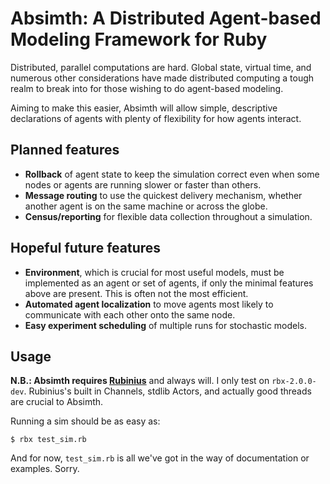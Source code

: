 # Absimth: A Distributed Agent-based Modeling Framework for Ruby

Distributed, parallel computations are hard. Global state, virtual time, and numerous other considerations have made distributed computing a tough realm to break into for those wishing to do agent-based modeling.

Aiming to make this easier, Absimth will allow simple, descriptive declarations of agents with plenty of flexibility for how agents interact.

## Planned features

* **Rollback** of agent state to keep the simulation correct even when some nodes or agents are running slower or faster than others.
* **Message routing** to use the quickest delivery mechanism, whether another agent is on the same machine or across the globe.
* **Census/reporting** for flexible data collection throughout a simulation.

## Hopeful future features

* **Environment**, which is crucial for most useful models, must be implemented as an agent or set of agents, if only the minimal features above are present. This is often not the most efficient.
* **Automated agent localization** to move agents most likely to communicate with each other onto the same node.
* **Easy experiment scheduling** of multiple runs for stochastic models.

## Usage

**N.B.: Absimth requires [Rubinius](http://rubini.us/)** and always will. I only test on `rbx-2.0.0-dev`. Rubinius's built in Channels, stdlib Actors, and actually good threads are crucial to Absimth.

Running a sim should be as easy as:

    $ rbx test_sim.rb

And for now, `test_sim.rb` is all we've got in the way of documentation or examples. Sorry.

